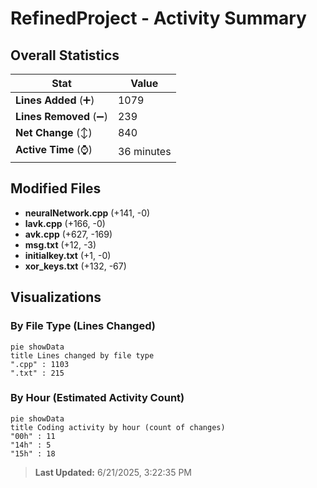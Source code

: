 # RefinedProject - Activity Summary 

## Overall Statistics

| Stat                   | Value                                                             |
| ---------------------- | ----------------------------------------------------------------- |
| **Lines Added** (➕)   | 1079                                          |
| **Lines Removed** (➖) | 239                                        |
| **Net Change** (↕)    | 840                |
| **Active Time** (⌚)   | 36 minutes |


## Modified Files
- **neuralNetwork.cpp** (+141, -0)
- **lavk.cpp** (+166, -0)
- **avk.cpp** (+627, -169)
- **msg.txt** (+12, -3)
- **initialkey.txt** (+1, -0)
- **xor_keys.txt** (+132, -67)

## Visualizations

### By File Type (Lines Changed)

```mermaid
pie showData
title Lines changed by file type
".cpp" : 1103
".txt" : 215
```

### By Hour (Estimated Activity Count)

```mermaid
pie showData
title Coding activity by hour (count of changes)
"00h" : 11
"14h" : 5
"15h" : 18
```


> **Last Updated:** 6/21/2025, 3:22:35 PM